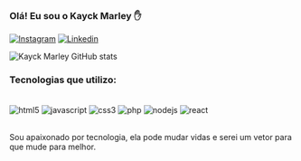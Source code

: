 ### Olá! Eu sou o Kayck Marley ✋

[![Instagram](https://img.shields.io/badge/Instagram-E4405F?style=for-the-badge&logo=instagram&logoColor=white)](https://www.instagram.com/kayck_ma/)
[![Linkedin](https://img.shields.io/badge/LinkedIn-0077B5?style=for-the-badge&logo=linkedin&logoColor=white)](https://www.linkedin.com/in/kayck-marley-167521276/)

![Kayck Marley GitHub stats](https://github-readme-stats.vercel.app/api?username=KayckMarley&theme=dark&show_icons=true)


### Tecnologias que utilizo:

<div style="display: inline_block"><br/>
    <img align="center" alt="html5" src="https://img.shields.io/badge/HTML5-E34F26?style=for-the-badge&logo=html5&logoColor=white" >
    <img align="center" alt="javascript" src="https://img.shields.io/badge/JavaScript-323330?style=for-the-badge&logo=javascript&logoColor=F7DF1E" >
    <img align="center" alt="css3" src="https://img.shields.io/badge/CSS-239120?&style=for-the-badge&logo=css3&logoColor=white" >
    <img align="center" alt="php" src="https://img.shields.io/badge/PHP-777BB4?style=for-the-badge&logo=php&logoColor=white" >
    <img align="center" alt="nodejs" src="https://img.shields.io/badge/Node.js-43853D?style=for-the-badge&logo=node.js&logoColor=white" >
    <img align="center" alt="react" src="https://img.shields.io/badge/React-20232A?style=for-the-badge&logo=react&logoColor=61DAFB" >
</div><br>

Sou apaixonado por tecnologia, ela pode mudar vidas e serei um vetor para que mude para melhor.
